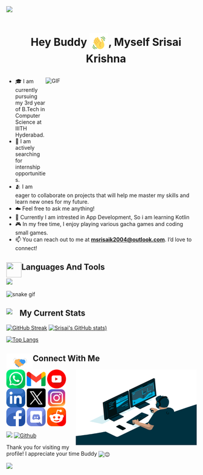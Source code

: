 <img src="https://user-images.githubusercontent.com/73097560/115834477-dbab4500-a447-11eb-908a-139a6edaec5c.gif">


<div id="user-content-toc">
  <ul align="center">
    <summary><h1 style="display: inline-block">Hey Buddy <img align="center" src="https://raw.githubusercontent.com/ashu-guo/ashu-guo/main/assets/wave.gif" width="50px" h>, Myself Srisai Krishna</h1></summary>
  </ul>
</div>

<img align="right" height="300" width="400" alt="GIF" src="https://media.giphy.com/media/SWoSkN6DxTszqIKEqv/giphy.gif">

- 🎓 I am currently pursuing my 3rd year of B.Tech in Computer Science at IIITH Hyderabad.
- 🔭 I am actively searching for internship opportunities.
- 🫂 I am eager to collaborate on projects that will help me master my skills and learn new ones for my future.
- ☁️ Feel free to ask me anything!
- 🌱 Currently I am intrested in App Development, So i am learning Kotlin
- 🎮 In my free time, I enjoy playing various gacha games and coding small games.
- 📫 You can reach out to me at **msrisaik2004@outlook.com**. I’d love to connect!

<h2><img align= "left" src="https://media2.giphy.com/media/QssGEmpkyEOhBCb7e1/giphy.gif?cid=ecf05e47a0n3gi1bfqntqmob8g9aid1oyj2wr3ds3mg700bl&rid=giphy.gif" width="40px" height="40px"> Languages And Tools </h2>
<p align="left">
  <a href="https://skillicons.dev">
    <img src="https://skillicons.dev/icons?i=c,cpp,aws,swift,express,figma,bash,git,github,html,css,javascript,nginx,mysql,mongodb,nextjs,python,react,linux,kubernetes&perline=20" />
  </a>
</p>

![snake gif](https://raw.githubusercontent.com/srisaim2804/srisaim2804/raw/output/github-contribution-grid-snake.svg)

<h2> <img align= "left" <img align= "left" src = "https://i.pinimg.com/originals/65/c4/f4/65c4f452571be1261e9c623f7da488ac.gif" width = 35px> My Current Stats </h2>

[![GitHub Streak](http://github-readme-streak-stats.herokuapp.com?user=srisaim2804&theme=dark&background=000000)](https://git.io/streak-stats) [![Srisai's GitHub stats](https://github-readme-stats.vercel.app/api?username=srisaim2804&show_icons=true&theme=radical))](https://github.com/al3sha9/github-readme-stats)


[![Top Langs](https://github-readme-stats.vercel.app/api/top-langs/?username=srisaim2804&layout=compact&theme=vision-friendly-dark)](https://github.com/anuraghazra/github-readme-stats)


<h2> <img align= "left" src='https://raw.githubusercontent.com/ashu-guo/ashu-guo/main/assets/handshake.gif' width="70px" height="40px"> Connect With Me </h2>

<img align="right" alt="GIF" src="https://github.com/manojuppala/manojuppala/blob/master/assets/code.gif?raw=true" width="320" height="200" />

<p align="left">
<a href="https://wa.me/918341055029" target="blank"><img align="center" src="icons/whatsapp.png" alt="WhatSapp" height="50" width="50" /></a>
<a href="mailto:mskrishna621@gmail.com" target="blank"><img align="center" src="icons/gmail.png" alt="Gmail" height="50" width="50" /></a>
<a href="https://www.youtube.com/@srisaikrishna8564" target="blank"><img align="center" src="icons/youtube.png" alt="Youtube" height="50" width="50" /></a>
<a href="https://www.linkedin.com/in/srisaikrishna-7639612b9" target="blank"><img align="center" src="icons/linkedin.png" alt="Linkedin" height="50" width="50" /></a>
<a href=""https://x.com/SrisaiKrishna17" target="blank"><img align="center" src="icons/twitter.png" alt="Twitter" height="50" width="50" /></a> 
<a href="https://www.instagram.com/srisai_krishna_3108/" target="blank"><img align="center" src="icons/instagram.png" alt="Instagram" height="50" width="50" /></a>
<a href="https://www.facebook.com/srisai.krishna.144/" target="blank"><img align="center" src="icons/facebook.png" alt="Facebook" height="50" width="50" /></a>
<a href="https://discordapp.com/users/silver_3108" target="blank"><img align="center" src="icons/discord.png" alt="Discord" height="50" width="50" /></a>
<a href="https://www.reddit.com/u/Silver_1115" target="blank"><img align="center" src="icons/reddit.png" alt="Reddit" height="50" width="50" /></a>

[![](https://visitcount.itsvg.in/api?id=srisaim2804&icon=3&color=6)](https://visitcount.itsvg.in)
[![Github](https://img.shields.io/github/followers/srisaim2804?label=Follow&style=social)](https://github.com/srisaim2804)

<p class="thank-you-message">Thank you for visiting my profile! I appreciate your time Buddy <img align= "center" src="https://fonts.gstatic.com/s/e/notoemoji/latest/1f609/512.gif" alt="😉" width="32" height="32"> </p>

<img src="https://user-images.githubusercontent.com/73097560/115834477-dbab4500-a447-11eb-908a-139a6edaec5c.gif">
